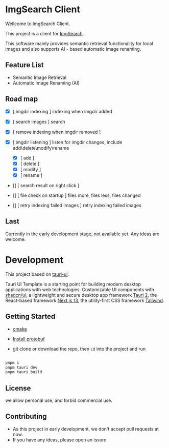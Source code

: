 # ImgSearch Client

Wellcome to ImgSearch Client.

This project is a client for [ImgSearch](https://imgsearch.dev/).

This software mainly provides semantic retrieval functionality for local images and also supports AI - based automatic image renaming. 

## Feature List

- Semantic Image Retrieval 
- Automatic Image Renaming (AI) 

## Road map

- [x] [ imgdir indexing ] indexing when imgdir added
- [x] [ search images ] search
- [x] [ remove indexing when imgdir removed ]

- [x] [ imgdir listening ] listen for imgdir changes, include add\delete\modify\rename
  - [x] [ add ] 
  - [x] [ delete ] 
  - [x] [ modify ]
  - [x] [ rename ] 

- [] [ search result on right click ]

- [] [ file check on startup ] files more, files less, files changed
- [] [ retry indexing failed images ] retry indexing failed images


## Last
Currently in the early development stage, not available yet. Any ideas are welcome.



# Development

This project based on [tauri-ui](https://github.com/agmmnn/tauri-ui).

Tauri UI Template is a starting point for building modern desktop applications with web technologies. Customizable UI components with [shadcn/ui](https://github.com/shadcn/ui), a lightweight and secure desktop app framework [Tauri 2](https://github.com/tauri-apps/tauri), the React-based framework [Next.js 13](https://beta.nextjs.org/docs), the utility-first CSS framework [Tailwind](https://tailwindcss.com/).

## Getting Started

* [cmake](https://cmake.org/download/)

* [Install protobuf](https://protobuf.dev/installation/)

* git clone or download the repo, then `cd` into the project and run

```bash

pnpm i
pnpm tauri dev
pnpm tauri build

```

## License

we allow personal use, and forbid commercial use.

## Contributing

* As this project in early development, we don't accept pull requests at now. 
* If you have any ideas, please open an issure

